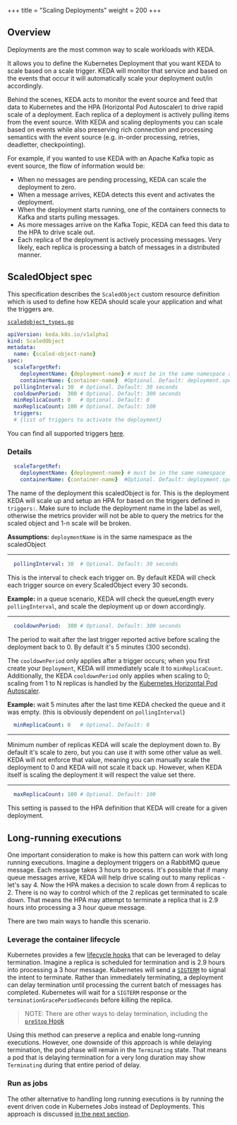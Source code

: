+++
title = "Scaling Deployments"
weight = 200
+++

## Overview

Deployments are the most common way to scale workloads with KEDA.

It allows you to define the Kubernetes Deployment that you want KEDA to scale based on a scale trigger. KEDA will monitor that service and based on the events that occur it will automatically scale your deployment out/in accordingly.

Behind the scenes, KEDA acts to monitor the event source and feed that data to Kubernetes and the HPA (Horizontal Pod Autoscaler) to drive rapid scale of a deployment.  Each replica of a deployment is actively pulling items from the event source.  With KEDA and scaling deployments you can scale based on events while also preserving rich connection and processing semantics with the event source (e.g. in-order processing, retries, deadletter, checkpointing).

For example, if you wanted to use KEDA with an Apache Kafka topic as event source, the flow of information would be:

* When no messages are pending processing, KEDA can scale the deployment to zero.
* When a message arrives, KEDA detects this event and activates the deployment.
* When the deployment starts running, one of the containers connects to Kafka and starts pulling messages.
* As more messages arrive on the Kafka Topic, KEDA can feed this data to the HPA to drive scale out.
* Each replica of the deployment is actively processing messages.  Very likely, each replica is processing a batch of messages in a distributed manner.

## ScaledObject spec

This specification describes the `ScaledObject` custom resource definition which is used to define how KEDA should scale your application and what the triggers are.

[`scaledobject_types.go`](https://github.com/kedacore/keda/blob/master/pkg/apis/keda/v1alpha1/scaledobject_types.go)

```yaml
apiVersion: keda.k8s.io/v1alpha1
kind: ScaledObject
metadata:
  name: {scaled-object-name}
spec:
  scaleTargetRef:
    deploymentName: {deployment-name} # must be in the same namespace as the ScaledObject
    containerName: {container-name}  #Optional. Default: deployment.spec.template.spec.containers[0]
  pollingInterval: 30  # Optional. Default: 30 seconds
  cooldownPeriod:  300 # Optional. Default: 300 seconds
  minReplicaCount: 0   # Optional. Default: 0
  maxReplicaCount: 100 # Optional. Default: 100
  triggers:
  # {list of triggers to activate the deployment}
```

You can find all supported triggers [here](/scalers).

### Details
```yaml
  scaleTargetRef:
    deploymentName: {deployment-name} # must be in the same namespace
    containerName: {container-name}  #Optional. Default: deployment.spec.template.spec.containers[0]
```

The name of the deployment this scaledObject is for. This is the deployment KEDA will scale up and setup an HPA for based on the triggers defined in `triggers:`. Make sure to include the deployment name in the label as well, otherwise the metrics provider will not be able to query the metrics for the scaled object and 1-n scale will be broken.

**Assumptions:** `deploymentName` is in the same namespace as the scaledObject

---

```yaml
  pollingInterval: 30  # Optional. Default: 30 seconds
```

This is the interval to check each trigger on. By default KEDA will check each trigger source on every ScaledObject every 30 seconds.

**Example:** in a queue scenario, KEDA will check the queueLength every `pollingInterval`, and scale the deployment up or down accordingly.

---

```yaml
  cooldownPeriod:  300 # Optional. Default: 300 seconds
```

The period to wait after the last trigger reported active before scaling the deployment back to 0. By default it's 5 minutes (300 seconds).

The `cooldownPeriod` only applies after a trigger occurs; when you first create your `Deployment`, KEDA will immediately scale it to `minReplicaCount`.  Additionally, the KEDA `cooldownPeriod` only applies when scaling to 0; scaling from 1 to N replicas is handled by the [Kubernetes Horizontal Pod Autoscaler](https://kubernetes.io/docs/tasks/run-application/horizontal-pod-autoscale/#support-for-cooldowndelay).

**Example:** wait 5 minutes after the last time KEDA checked the queue and it was empty. (this is obviously dependent on `pollingInterval`)

```yaml
  minReplicaCount: 0   # Optional. Default: 0
```

---

Minimum number of replicas KEDA will scale the deployment down to. By default it's scale to zero, but you can use it with some other value as well. KEDA will not enforce that value, meaning you can manually scale the deployment to 0 and KEDA will not scale it back up. However, when KEDA itself is scaling the deployment it will respect the value set there.

---

```yaml
  maxReplicaCount: 100 # Optional. Default: 100
```

This setting is passed to the HPA definition that KEDA will create for a given deployment.

## Long-running executions

One important consideration to make is how this pattern can work with long running executions.  Imagine a deployment triggers on a RabbitMQ queue message.  Each message takes 3 hours to process.  It's possible that if many queue messages arrive, KEDA will help drive scaling out to many replicas - let's say 4.  Now the HPA makes a decision to scale down from 4 replicas to 2.  There is no way to control which of the 2 replicas get terminated to scale down.  That means the HPA may attempt to terminate a replica that is 2.9 hours into processing a 3 hour queue message.

There are two main ways to handle this scenario.

### Leverage the container lifecycle

Kubernetes provides a few [lifecycle hooks](https://kubernetes.io/docs/concepts/containers/container-lifecycle-hooks/) that can be leveraged to delay termination.  Imagine a replica is scheduled for termination and is 2.9 hours into processing a 3 hour message.  Kubernetes will send a [`SIGTERM`](https://www.gnu.org/software/libc/manual/html_node/Termination-Signals.html) to signal the intent to terminate.  Rather than immediately terminating, a deployment can delay termination until processing the current batch of messages has completed.  Kubernetes will wait for a `SIGTERM` response or the `terminationGracePeriodSeconds` before killing the replica.

> NOTE: There are other ways to delay termination, including the [`preStop` Hook](https://kubernetes.io/docs/concepts/containers/container-lifecycle-hooks/#container-hooks)

Using this method can preserve a replica and enable long-running executions.  However, one downside of this approach is while delaying termination, the pod phase will remain in the `Terminating` state.  That means a pod that is delaying termination for a very long duration may show `Terminating` during that entire period of delay.

### Run as jobs

The other alternative to handling long running executions is by running the event driven code in Kubernetes Jobs instead of Deployments.  This approach is discussed [in the next section](../scaling-jobs).
